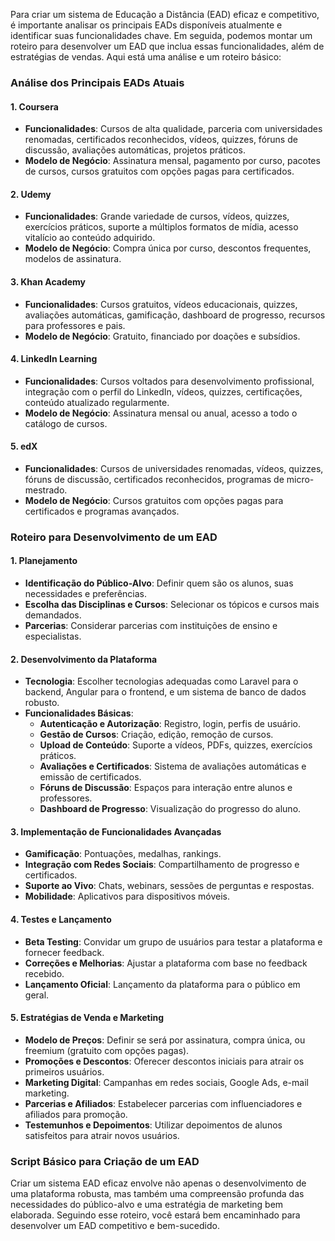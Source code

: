 Para criar um sistema de Educação a Distância (EAD) eficaz e competitivo, é importante analisar os principais EADs disponíveis atualmente e identificar suas funcionalidades chave. Em seguida, podemos montar um roteiro para desenvolver um EAD que inclua essas funcionalidades, além de estratégias de vendas. Aqui está uma análise e um roteiro básico:

### Análise dos Principais EADs Atuais

#### 1. Coursera

-   **Funcionalidades**: Cursos de alta qualidade, parceria com universidades renomadas, certificados reconhecidos, vídeos, quizzes, fóruns de discussão, avaliações automáticas, projetos práticos.
-   **Modelo de Negócio**: Assinatura mensal, pagamento por curso, pacotes de cursos, cursos gratuitos com opções pagas para certificados.

#### 2. Udemy

-   **Funcionalidades**: Grande variedade de cursos, vídeos, quizzes, exercícios práticos, suporte a múltiplos formatos de mídia, acesso vitalício ao conteúdo adquirido.
-   **Modelo de Negócio**: Compra única por curso, descontos frequentes, modelos de assinatura.

#### 3. Khan Academy

-   **Funcionalidades**: Cursos gratuitos, vídeos educacionais, quizzes, avaliações automáticas, gamificação, dashboard de progresso, recursos para professores e pais.
-   **Modelo de Negócio**: Gratuito, financiado por doações e subsídios.

#### 4. LinkedIn Learning

-   **Funcionalidades**: Cursos voltados para desenvolvimento profissional, integração com o perfil do LinkedIn, vídeos, quizzes, certificações, conteúdo atualizado regularmente.
-   **Modelo de Negócio**: Assinatura mensal ou anual, acesso a todo o catálogo de cursos.

#### 5. edX

-   **Funcionalidades**: Cursos de universidades renomadas, vídeos, quizzes, fóruns de discussão, certificados reconhecidos, programas de micro-mestrado.
-   **Modelo de Negócio**: Cursos gratuitos com opções pagas para certificados e programas avançados.

### Roteiro para Desenvolvimento de um EAD

#### 1. Planejamento

-   **Identificação do Público-Alvo**: Definir quem são os alunos, suas necessidades e preferências.
-   **Escolha das Disciplinas e Cursos**: Selecionar os tópicos e cursos mais demandados.
-   **Parcerias**: Considerar parcerias com instituições de ensino e especialistas.

#### 2. Desenvolvimento da Plataforma

-   **Tecnologia**: Escolher tecnologias adequadas como Laravel para o backend, Angular para o frontend, e um sistema de banco de dados robusto.
-   **Funcionalidades Básicas**:
    -   **Autenticação e Autorização**: Registro, login, perfis de usuário.
    -   **Gestão de Cursos**: Criação, edição, remoção de cursos.
    -   **Upload de Conteúdo**: Suporte a vídeos, PDFs, quizzes, exercícios práticos.
    -   **Avaliações e Certificados**: Sistema de avaliações automáticas e emissão de certificados.
    -   **Fóruns de Discussão**: Espaços para interação entre alunos e professores.
    -   **Dashboard de Progresso**: Visualização do progresso do aluno.

#### 3. Implementação de Funcionalidades Avançadas

-   **Gamificação**: Pontuações, medalhas, rankings.
-   **Integração com Redes Sociais**: Compartilhamento de progresso e certificados.
-   **Suporte ao Vivo**: Chats, webinars, sessões de perguntas e respostas.
-   **Mobilidade**: Aplicativos para dispositivos móveis.

#### 4. Testes e Lançamento

-   **Beta Testing**: Convidar um grupo de usuários para testar a plataforma e fornecer feedback.
-   **Correções e Melhorias**: Ajustar a plataforma com base no feedback recebido.
-   **Lançamento Oficial**: Lançamento da plataforma para o público em geral.

#### 5. Estratégias de Venda e Marketing

-   **Modelo de Preços**: Definir se será por assinatura, compra única, ou freemium (gratuito com opções pagas).
-   **Promoções e Descontos**: Oferecer descontos iniciais para atrair os primeiros usuários.
-   **Marketing Digital**: Campanhas em redes sociais, Google Ads, e-mail marketing.
-   **Parcerias e Afiliados**: Estabelecer parcerias com influenciadores e afiliados para promoção.
-   **Testemunhos e Depoimentos**: Utilizar depoimentos de alunos satisfeitos para atrair novos usuários.

### Script Básico para Criação de um EAD

Criar um sistema EAD eficaz envolve não apenas o desenvolvimento de uma plataforma robusta, mas também uma compreensão profunda das necessidades do público-alvo e uma estratégia de marketing bem elaborada. Seguindo esse roteiro, você estará bem encaminhado para desenvolver um EAD competitivo e bem-sucedido.
